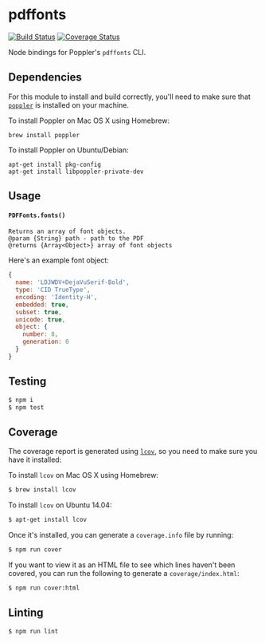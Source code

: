 # pdffonts

[![Build Status](https://travis-ci.org/lob/pdffonts.svg?branch=master)](https://travis-ci.org/lob/pdffonts)
[![Coverage Status](https://coveralls.io/repos/github/lob/pdffonts/badge.svg?branch=master)](https://coveralls.io/github/lob/pdffonts?branch=master)

Node bindings for Poppler's `pdffonts` CLI.

## Dependencies

For this module to install and build correctly, you'll need to make sure that [`poppler`](https://poppler.freedesktop.org/) is installed on your machine.

To install Poppler on Mac OS X using Homebrew:

```
brew install poppler
```

To install Poppler on Ubuntu/Debian:

```
apt-get install pkg-config
apt-get install libpoppler-private-dev
```

## Usage

#### `PDFFonts.fonts()`

```
Returns an array of font objects.
@param {String} path - path to the PDF
@returns {Array<Object>} array of font objects
```

Here's an example font object:

```js
{
  name: 'LDJWDV+DejaVuSerif-Bold',
  type: 'CID TrueType',
  encoding: 'Identity-H',
  embedded: true,
  subset: true,
  unicode: true,
  object: {
    number: 8,
    generation: 0
  }
}
```

## Testing

```bash
$ npm i
$ npm test
```

## Coverage

The coverage report is generated using [`lcov`](http://ltp.sourceforge.net/coverage/lcov.php), so you need to make sure you have it installed:

To install `lcov` on Mac OS X using Homebrew:

```bash
$ brew install lcov
```

To install `lcov` on Ubuntu 14.04:

```bash
$ apt-get install lcov
```

Once it's installed, you can generate a `coverage.info` file by running:

```bash
$ npm run cover
```

If you want to view it as an HTML file to see which lines haven't been covered, you can run the following to generate a `coverage/index.html`:

```bash
$ npm run cover:html
```

## Linting

```bash
$ npm run lint
```
